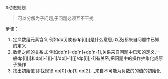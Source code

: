 #动态规划

>可以分解为子问题,子问题必须互不干扰

步骤：
1. 定义数组元素含义 例如dp[i]或者dp[i][j]是什么意思,i以及j都来自问题中已知的定义
2. 数组之间的关系式 例如dp[n]=dp[n]+dp[n-1],关系来自问题中已知的定义,一般dp[i][j]和dp[i-1][j-1]/dp[i-1][j]/dp[i][j-1]有关系,把问题中的操作抽象化成原子操作
3. 找出初始值 即找规律 dp[0] dp[1] dp[2]...,来自不可能为负数的的值的初始化